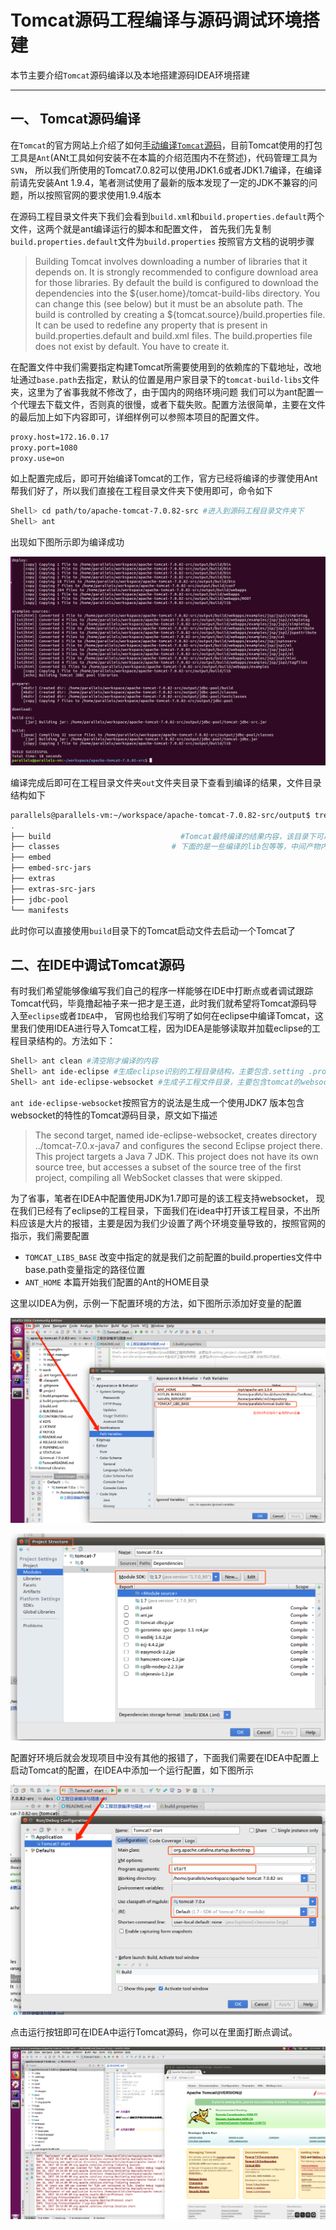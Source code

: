 #  Tomcat源码工程编译与源码调试环境搭建

本节主要介绍`Tomcat`源码编译以及本地搭建源码IDEA环境搭建

--------------------

## 一、 Tomcat源码编译

在`Tomcat`的官方网站上介绍了如何[手动编译`Tomcat`源码](https://tomcat.apache.org/tomcat-7.0-doc/building.html)，目前Tomcat使用的打包工具是`Ant`(ANt工具如何安装不在本篇的介绍范围内不在赘述)，代码管理工具为`SVN`，
所以我们所使用的Tomcat7.0.82可以使用JDK1.6或者JDK1.7编译，在编译前请先安装Ant 1.9.4，笔者测试使用了最新的版本发现了一定的JDK不兼容的问题，所以按照官网的要求使用1.9.4版本

在源码工程目录文件夹下我们会看到`build.xml`和`build.properties.default`两个文件，这两个就是ant编译运行的脚本和配置文件，
首先我们先复制`build.properties.default`文件为`build.properties` 按照官方文档的说明步骤
> Building Tomcat involves downloading a number of libraries that it depends on. It is strongly recommended to configure download area for those libraries.
>  By default the build is configured to download the dependencies into the ${user.home}/tomcat-build-libs directory. You can change this (see below) but it must be an absolute path.
The build is controlled by creating a ${tomcat.source}/build.properties file. It can be used to redefine any property that is present in build.properties.default and build.xml files. The build.properties file does not exist by default. You have to create it.

 在配置文件中我们需要指定构建Tomcat所需要使用到的依赖库的下载地址，改地址通过`base.path`去指定，默认的位置是用户家目录下的`tomcat-build-libs`文件夹，这里为了省事我就不修改了，由于国内的网络环境问题
 我们可以为ant配置一个代理去下载文件，否则真的很慢，或者下载失败。配置方法很简单，主要在文件的最后加上如下内容即可，详细样例可以参照本项目的配置文件。

 ```bash
proxy.host=172.16.0.17
proxy.port=1080
proxy.use=on
 ```

 如上配置完成后，即可开始编译Tomcat的工作，官方已经将编译的步骤使用Ant帮我们好了，所以我们直接在工程目录文件夹下使用即可，命令如下
```bash
Shell> cd path/to/apache-tomcat-7.0.82-src #进入到源码工程目录文件夹下
Shell> ant                                                             #开始进行编译

```

出现如下图所示即为编译成功

![](images/antbuildsucccess.png)


编译完成后即可在工程目录文件夹`out`文件夹目录下查看到编译的结果，文件目录结构如下



```bash
parallels@parallels-vm:~/workspace/apache-tomcat-7.0.82-src/output$ tree  -L 1
.
├── build                             #Tomcat最终编译的结果内容，该目录下可以清晰的看见我们熟悉的conf bin lib 等目录
├── classes                         # 下面的是一些编译的lib包等等，中间产物内容，其中extras就是Tomcat官网提供的一些拓展包，例如Tomcat使用Log4j作为日志输出的jar包等等
├── embed
├── embed-src-jars
├── extras
├── extras-src-jars
├── jdbc-pool
└── manifests

```

此时你可以直接使用`build`目录下的Tomcat启动文件去启动一个Tomcat了



##  二、在IDE中调试Tomcat源码


有时我们希望能够像编写我们自己的程序一样能够在IDE中打断点或者调试跟踪Tomcat代码，毕竟撸起袖子来一把才是王道，此时我们就希望将Tomcat源码导入至`eclipse`或者`IDEA`中，
官网也给我们写明了如何在eclipse中编译Tomcat，这里我们使用IDEA进行导入Tomcat工程，因为IDEA是能够读取并加载eclipse的工程目录结构的。方法如下：
```bash
Shell> ant clean #清空刚才编译的内容
Shell> ant ide-eclipse #生成eclipse识别的工程目录结构，主要包含.setting .project .classpath等文件
Shell> ant ide-eclipse-websocket #生成子工程文件目录，主要包含tomcat的websocket的工程，你也可以不生成，
```

`ant ide-eclipse-websocket`按照官方的说法是生成一个使用JDK7 版本包含websocket的特性的Tomcat源码目录，原文如下描述

>The second target, named ide-eclipse-websocket, creates directory ../tomcat-7.0.x-java7 and configures the second Eclipse project there. This project targets a Java 7 JDK. This project does not have its own source tree, but accesses a subset of the source tree of the first project, compiling all WebSocket classes that were skipped.

为了省事，笔者在IDEA中配置使用JDK为1.7即可是的该工程支持websocket，
现在我们已经有了eclipse的工程目录，下面我们在idea中打开该工程目录，不出所料应该是大片的报错，主要是因为我们少设置了两个环境变量导致的，按照官网的指示，我们需要配置

- `TOMCAT_LIBS_BASE`   改变中指定的就是我们之前配置的build.properties文件中base.path变量指定的路径位置
- `ANT_HOME`  本篇开始我们配置的Ant的HOME目录

这里以IDEA为例，示例一下配置环境的方法，如下图所示添加好变量的配置

![](images/ideasetting.png)

![](images/ideamodulessetting.png)


配置好环境后就会发现项目中没有其他的报错了，下面我们需要在IDEA中配置上启动Tomcat的配置，在IDEA中添加一个运行配置，如下图所示

![](images/ideatomcatstart.png)

点击运行按钮即可在IDEA中运行Tomcat源码，你可以在里面打断点调试。

![](images/buildsuccess.png)






































